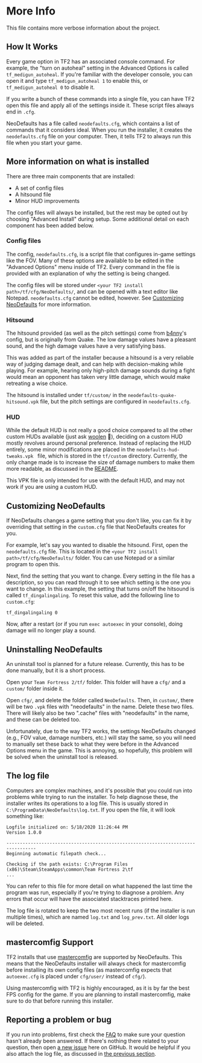 # More Info
This file contains more verbose information about the project.

## How It Works
Every game option in TF2 has an associated console command. For example, the "turn on autoheal"
setting in the Advanced Options is called `tf_medigun_autoheal`. If you're familiar with the
developer console, you can open it and type `tf_medigun_autoheal 1` to enable this, or
`tf_medigun_autoheal 0` to disable it.

If you write a bunch of these commands into a single file, you can have TF2 open this file and apply
all of the settings inside it. These script files always end in `.cfg`.

NeoDefaults has a file called `neodefaults.cfg`, which contains a list of commands that it considers
ideal. When you run the installer, it creates the `neodefaults.cfg` file on your computer. Then, it
tells TF2 to always run this file when you start your game.

## More information on what is installed
There are three main components that are installed:
* A set of config files
* A hitsound file
* Minor HUD improvements

The config files will always be installed, but the rest may be opted out by choosing "Advanced
Install" during setup. Some additional detail on each component has been added below.

### Config files
The config, `neodefaults.cfg`, is a script file that configures in-game settings like the FOV. Many
of these options are available to be edited in the "Advanced Options" menu inside of TF2. Every
command in the file is provided with an explanation of why the setting is being changed.

The config files will be stored under `<your TF2 install path>/tf/cfg/NeoDefaults/`, and can be
opened with a text editor like Notepad. `neodefaults.cfg` cannot be edited, however. See
[Customizing NeoDefaults](#customizing-neodefaults) for more information.

### Hitsound
The hitsound provided (as well as the pitch settings) come from
[b4nny](https://www.twitch.tv/b4nny)'s config, but is originally from Quake. The low damage values
have a pleasant sound, and the high damage values have a very satisfying bass.

This was added as part of the installer because a hitsound is a very reliable way of judging damage
dealt, and can help with decision-making while playing. For example, hearing only high-pitch damage
sounds during a fight would mean an opponent has taken very little damage, which would make
retreating a wise choice.

The hitsound is installed under `tf/custom/` in the `neodefaults-quake-hitsound.vpk` file, but the
pitch settings are configured in `neodefaults.cfg`.

### HUD
While the default HUD is not really a good choice compared to all the other custom HUDs available
(just ask [woolen](https://youtu.be/gW6YXCfGgdQ?t=228) 🙂), deciding on a custom HUD mostly revolves
around personal preference. Instead of replacing the HUD entirely, some minor modifications are
placed in the `neodefaults-hud-tweaks.vpk ` file, which is stored in the `tf/custom` directory.
Currently, the only change made is to increase the size of damage numbers to make them more
readable, as discussed in the [README](/README.md#what-gets-changed).

This VPK file is only intended for use with the default HUD, and may not work if you are using a custom HUD.

## Customizing NeoDefaults
If NeoDefaults changes a game setting that you don't like, you can fix it by overriding that
setting in the `custom.cfg` file that NeoDefaults creates for you.

For example, let's say you wanted to disable the hitsound. First, open the `neodefaults.cfg` file.
This is located in the `<your TF2 install path>/tf/cfg/NeoDefaults/` folder. You can use Notepad or
a similar program to open this.

Next, find the setting that you want to change. Every setting in the file has a description, so you
can read through it to see which setting is the one you want to change. In this example, the setting
that turns on/off the hitsound is called `tf_dingalingaling`. To reset this value, add the following
line to `custom.cfg`:
```
tf_dingalingaling 0
```
Now, after a restart (or if you run `exec autoexec` in your console), doing damage will no longer
play a sound.

## Uninstalling NeoDefaults
An uninstall tool is planned for a future release. Currently, this has to be done manually, but it
is a short process.

Open your `Team Fortress 2/tf/` folder. This folder will have a `cfg/` and a `custom/` folder inside
it.

Open `cfg/`, and delete the folder called `NeoDefaults`. Then, in `custom/`, there will be two
`.vpk` files with "neodefaults" in the name. Delete these two files. There will likely also be two
".cache" files with "neodefaults" in the name, and these can be deleted too.

Unfortunately, due to the way TF2 works, the settings NeoDefaults changed (e.g., FOV value, damage
numbers, etc.) will stay the same, so you will need to manually set these back to what they were
before in the Advanced Options menu in the game. This is annoying, so hopefully, this problem will
be solved when the uninstall tool is released.

## The log file
Computers are complex machines, and it's possible that you could run into problems while trying to
run the installer. To help diagnose these, the installer writes its operations to a log file. This
is usually stored in `C:\ProgramData\NeoDefaults\log.txt`. If you open the file, it will look
something like:
```
Logfile initialized on: 5/18/2020 11:26:44 PM
Version 1.0.0

---------------------------------------------------------------------------------
Beginning automatic filepath check...

Checking if the path exists: C:\Program Files (x86)\Steam\SteamApps\common\Team Fortress 2\tf
...
```
You can refer to this file for more detail on what happened the last time the program was run,
especially if you're trying to diagnose a problem. Any errors that occur will have the associated
stacktraces printed here.

The log file is rotated to keep the two most recent runs (if the installer is run multiple times),
which are named `log.txt` and `log_prev.txt`. All older logs will be deleted.

## mastercomfig Support
TF2 installs that use [mastercomfig](https://mastercomfig.com/) are supported by NeoDefaults. This
means that the NeoDefaults installer will always check for mastercomfig before installing its own
config files (as mastercomfig expects that `autoexec.cfg` is placed under `cfg/user/` instead of
`cfg/`).

Using mastercomfig with TF2 is highly encouraged, as it is by far the best FPS config for the game.
If you are planning to install mastercomfig, make sure to do that before running this installer.

## Reporting a problem or bug
If you run into problems, first check the [FAQ](FAQ.md/#faq) to make sure your question hasn't
already been answered. If there's nothing there related to your question, then open
[a new issue](https://github.com/kqarryzada/TF2-NeoDefaults/issues) here on GitHub. It would be
helpful if you also attach the log file, as discussed in [the previous section](#the-log-file).
